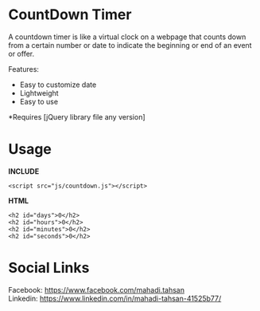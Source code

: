 CountDown Timer
==========

A countdown timer is like a virtual clock on a webpage that counts down from a certain number or date to indicate the beginning or end of an event or offer.

Features:

* Easy to customize date
* Lightweight
* Easy to use

*Requires [jQuery library file any version]

Usage
=====

**INCLUDE**

```
<script src="js/countdown.js"></script>
```

**HTML**

```
<h2 id="days">0</h2>
<h2 id="hours">0</h2>
<h2 id="minutes">0</h2>
<h2 id="seconds">0</h2>
```

Social Links
============

Facebook: https://www.facebook.com/mahadi.tahsan
<br>
Linkedin: https://www.linkedin.com/in/mahadi-tahsan-41525b77/
